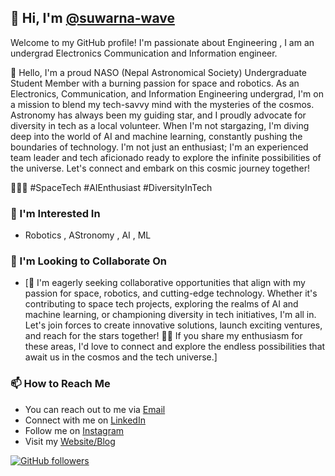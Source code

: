 ## 👋 Hi, I'm [@suwarna-wave](https://github.com/suwarna-wave)
 
Welcome to my GitHub profile! I'm passionate about Engineering , I am an undergrad Electronics Communication and Information engineer. 

🌟 Hello, I'm a proud NASO (Nepal Astronomical Society) Undergraduate Student Member with a burning passion for space and robotics.  As an Electronics, Communication, and Information Engineering undergrad, I'm on a mission to blend my tech-savvy mind with the mysteries of the cosmos.  Astronomy has always been my guiding star, and I proudly advocate for diversity in tech as a local volunteer.  When I'm not stargazing, I'm diving deep into the world of AI and machine learning, constantly pushing the boundaries of technology. I'm not just an enthusiast; I'm an experienced team leader and tech aficionado ready to explore the infinite possibilities of the universe. Let's connect and embark on this cosmic journey together!

 🌠🤖🔭 #SpaceTech #AIEnthusiast #DiversityInTech


### 👀 I'm Interested In
- Robotics , AStronomy , AI , ML


### 💞️ I'm Looking to Collaborate On
- [💞️ I'm eagerly seeking collaborative opportunities that align with my passion for space, robotics, and cutting-edge technology. Whether it's contributing to space tech projects, exploring the realms of AI and machine learning, or championing diversity in tech initiatives, I'm all in. Let's join forces to create innovative solutions, launch exciting ventures, and reach for the stars together! 🚀✨ If you share my enthusiasm for these areas, I'd love to connect and explore the endless possibilities that await us in the cosmos and the tech universe.]

### 📫 How to Reach Me
- You can reach out to me via [Email](Suwarnapyakurel5@gmail.com)
- Connect with me on [LinkedIn](https://www.linkedin.com/in/suwarna-pyakurel-9a4232256/)
- Follow me on [Instagram](https://www.instagram.com/suwarna_pyakurel/)
- Visit my [Website/Blog](https://essentialsapplications.blogspot.com/)

[![GitHub followers](https://img.shields.io/github/followers/suwarna-wave?label=Follow&style=social)](https://github.com/suwarna-wave)

<!---
suwarna-wave/suwarna-wave is a ✨ special ✨ repository because its `README.md` (this file) appears on your GitHub profile.
You can click the Preview link to take a look at your changes.
-->

